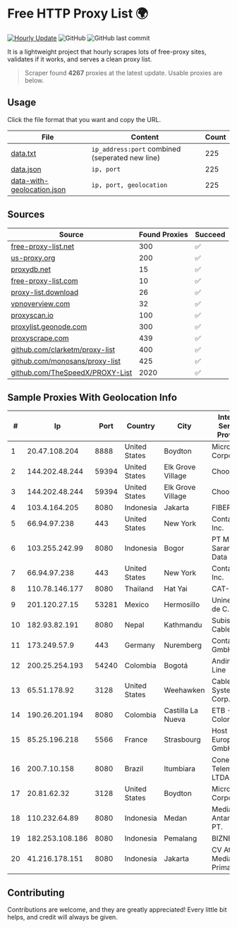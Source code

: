 
# Free HTTP Proxy List 🌍

[![Hourly Update](https://github.com/mertguvencli/http-proxy-list/actions/workflows/main.yml/badge.svg?branch=main)](https://github.com/mertguvencli/http-proxy-list/actions/workflows/main.yml)
![GitHub](https://img.shields.io/github/license/mertguvencli/http-proxy-list)
![GitHub last commit](https://img.shields.io/github/last-commit/mertguvencli/http-proxy-list)

It is a lightweight project that hourly scrapes lots of free-proxy sites, validates if it works, and serves a clean proxy list.


> Scraper found **4267** proxies at the latest update. Usable proxies are below.

## Usage

Click the file format that you want and copy the URL.


|File|Content|Count|
|----|-------|-----|
|[data.txt](https://raw.githubusercontent.com/mertguvencli/http-proxy-list/main/proxy-list/data.txt)|`ip_address:port` combined (seperated new line)|225|
|[data.json](https://raw.githubusercontent.com/mertguvencli/http-proxy-list/main/proxy-list/data.json)|`ip, port`|225|
|[data-with-geolocation.json](https://raw.githubusercontent.com/mertguvencli/http-proxy-list/main/proxy-list/data-with-geolocation.json)|`ip, port, geolocation`|225|

## Sources

|Source|Found Proxies|Succeed|
|------|-------------|-------|
|[free-proxy-list.net](https://free-proxy-list.net)|300|✅|
|[us-proxy.org](https://www.us-proxy.org)|200|✅|
|[proxydb.net](http://proxydb.net)|15|✅|
|[free-proxy-list.com](https://free-proxy-list.com/?page=&port=&type%5B%5D=http&type%5B%5D=https&up_time=0&search=Search)|10|✅|
|[proxy-list.download](https://www.proxy-list.download/HTTP)|26|✅|
|[vpnoverview.com](https://vpnoverview.com/privacy/anonymous-browsing/free-proxy-servers)|32|✅|
|[proxyscan.io](https://www.proxyscan.io)|100|✅|
|[proxylist.geonode.com](https://proxylist.geonode.com/api/proxy-list?limit=300&page=1&sort_by=lastChecked&sort_type=desc&protocols=http,https)|300|✅|
|[proxyscrape.com](https://api.proxyscrape.com/v2/?request=displayproxies&protocol=http&timeout=10000&country=all&ssl=all&anonymity=all)|439|✅|
|[github.com/clarketm/proxy-list](https://raw.githubusercontent.com/clarketm/proxy-list/master/proxy-list-raw.txt)|400|✅|
|[github.com/monosans/proxy-list](https://raw.githubusercontent.com/monosans/proxy-list/main/proxies/http.txt)|425|✅|
|[github.com/TheSpeedX/PROXY-List](https://raw.githubusercontent.com/TheSpeedX/PROXY-List/master/http.txt)|2020|✅|


## Sample Proxies With Geolocation Info

|#|Ip|Port|Country|City|Internet Service Provider|
|-|--|----|-------|----|-------------------------|
|1|20.47.108.204|8888|United States|Boydton|Microsoft Corporation|
|2|144.202.48.244|59394|United States|Elk Grove Village|Choopa|
|3|144.202.48.244|59394|United States|Elk Grove Village|Choopa|
|4|103.4.164.205|8080|Indonesia|Jakarta|FIBERNET|
|5|66.94.97.238|443|United States|New York|Contabo Inc.|
|6|103.255.242.99|8080|Indonesia|Bogor|PT Media Sarana Data|
|7|66.94.97.238|443|United States|New York|Contabo Inc.|
|8|110.78.146.177|8080|Thailand|Hat Yai|CAT-BB|
|9|201.120.27.15|53281|Mexico|Hermosillo|Uninet S.A. de C.V|
|10|182.93.82.191|8080|Nepal|Kathmandu|Subisu Cablenet|
|11|173.249.57.9|443|Germany|Nuremberg|Contabo GmbH|
|12|200.25.254.193|54240|Colombia|Bogotá|Andinet ON Line|
|13|65.51.178.92|3128|United States|Weehawken|Cablevision Systems Corp.|
|14|190.26.201.194|8080|Colombia|Castilla La Nueva|ETB - Colombia|
|15|85.25.196.218|5566|France|Strasbourg|Host Europe GmbH|
|16|200.7.10.158|8080|Brazil|Itumbiara|Conexao Telematica LTDA|
|17|20.81.62.32|3128|United States|Boydton|Microsoft Corporation|
|18|110.232.64.89|8080|Indonesia|Medan|Media Antar Nusa PT.|
|19|182.253.108.186|8080|Indonesia|Pemalang|BIZNET|
|20|41.216.178.151|8080|Indonesia|Jakarta|CV Atha Media Prima|



## Contributing

Contributions are welcome, and they are greatly appreciated! Every
little bit helps, and credit will always be given.

